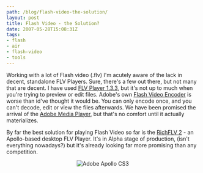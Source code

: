 ```yaml
---
path: /blog/flash-video-the-solution/
layout: post
title: Flash Video - the Solution?
date: 2007-05-28T15:08:31Z
tags:
- flash
- air
- flash-video
- tools
---
```


Working with a lot of Flash video (.flv) I'm acutely aware of the lack in decent, standalone FLV Players.  Sure, there's a few out there, but not many that are decent.  I have used <a title="Open this link in a new window." href="http://www.softpedia.com/progScreenshots/FLV-Player-Screenshot-27852.html" target="_blank">FLV Player 1.3.3</a>, but it's not up to much when you're trying to preview or edit files.  Adobe's own <a title="Open this link in a new window." href="http://www.adobe.com/products/flash/flashpro/productinfo/encoder/" target="_blank">Flash Video Encoder</a> is worse than id've thought it would be.  You can only encode once, and you can't decode, edit or view the files afterwards.  We have been promised the arrival of the <a title="Open this link in a new window." href="http://labs.adobe.com/wiki/index.php/Media_Player" target="_blank">Adobe Media Player</a>, but that's no comfort until it actually materializes.

By far the best solution for playing Flash Video so far is the <a title="Open this link in a new window." href="http://www.richapps.de/?p=48" target="_blank">RichFLV 2</a> - an Apollo-based desktop FLV Player.  It's in Alpha stage of production,  (isn't everything nowadays?) but it's already looking far more promising than any competition.
<p style="text-align: center"><img src="/content/images/2007/05/adobe-apollo.png" alt="Adobe Apollo CS3" /></p>